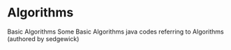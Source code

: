 # Algorithms
Basic Algorithms
Some Basic Algorithms java codes referring to Algorithms (authored by sedgewick)

